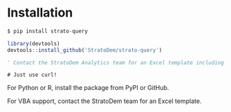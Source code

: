 # Installation

```python
$ pip install strato-query
```

```r
library(devtools)
devtools::install_github('StratoDem/strato-query')
```

```vb
' Contact the StratoDem Analytics team for an Excel template including necessary query structures
```

```shell
# Just use curl!
```

For Python or R, install the package from PyPI or GitHub.

For VBA support, contact the StratoDem team for an Excel template.
